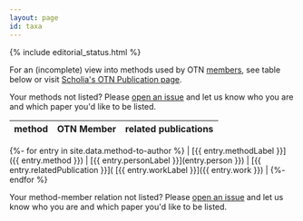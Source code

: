 ```yaml
---
layout: page
id: taxa
---
```


{% include editorial_status.html %}

For an (incomplete) view into methods used by OTN [members](/members), see table below or visit [Scholia's OTN Publication page](https://scholia.toolforge.org/organization/Q112326635).

Your methods not listed? Please [open an issue](https://github.com/open-traits-network/open-traits-network.github.io/issues/open) and let us know who you are and which paper you'd like to be listed. 

|method|OTN Member|related publications|
|---|---|---|
{%- for entry in site.data.method-to-author %}
  | [{{ entry.methodLabel }}]({{ entry.method }}) | [{{ entry.personLabel }}](entry.person }}) | [{{ entry.relatedPublication }}]( [{{ entry.workLabel }}]({{ entry.work }}) |
{%- endfor %}

Your method-member relation not listed? Please [open an issue](https://github.com/open-traits-network/open-traits-network.github.io/issues/open) and let us know who you are and which paper you'd like to be listed. 
